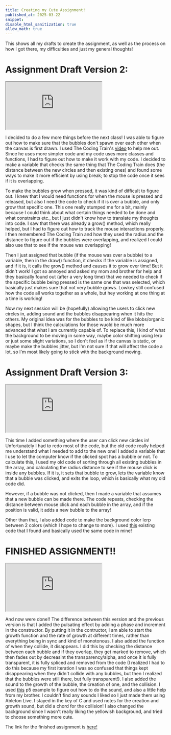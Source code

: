 ```yaml
---
title: Creating my Cute Assignment!
published_at: 2025-03-22
snippet:
disable_html_sanitization: true
allow_math: true
---
```


This shows all my drafts to create the assignment, as well as the process on how I got there, my difficulties and just my general thoughts!

# Assignment Draft Version 2:

<iframe id="cuteDraft2" src="https://editor.p5js.org/yeahlia/sketches/3S1UhwX2x"></iframe>

<script type="module">

    const iframe  = document.getElementById (`cuteDraft2`)
    iframe.width  = iframe.parentNode.scrollWidth
    iframe.height = iframe.width 

</script>

I decided to do a few more things before the next class! I was able to figure out how to make sure that the bubbles don't spawn over each other when the canvas is first drawn. I used The Coding Train's [video](https://www.youtube.com/watch?v=XATr_jdh-44) to help me out. Since he uses more simpler code and my code uses more classes and functions, I had to figure out how to make it work with my code. I decided to make a variable that checks the same thing that The Coding Train does (the distance between the new circles and then existing ones) and found some ways to make it more efficient by using break; to stop the code once it sees if it is overlapping.

To make the bubbles grow when pressed, it was kind of difficult to figure out. I knew that I would need functions for when the mouse is pressed and released, but also I need the code to check if it is over a bubble, and only grow that specific one. This one really stumped me for a bit, mainly because I could think about what certain things needed to be done and what constraints etc., but I just didn't know how to translate my thoughts into code. I saw that there was already a grow() method, which really helped, but I had to figure out how to track the mouse interactions properly. I then remembered The Coding Train and how they used the radius and the distance to figure out if the bubbles were overlapping, and realized I could also use that to see if the mouse was overlapping!

Then I just assigned that bubble (if the mouse was over a bubble) to a variable, then in the draw() function, it checks if the variable is assigned, and if it is, it calls the grow() method and causes it to grow over time! But it didn't work! I got so annoyed and asked my mom and brother for help and they basically found out (after a very long time) that we needed to check if the specific bubble being pressed is the same one that was selected, which basically just makes sure that not very bubble grows. Lowkey still confused how the code all works together as a whole, but hey working at one thing at a time is working!

Now my next session will be (hopefully) allowing the users to click new circles in, adding sound and the bubbles disappearing when it hits the others. My original idea was for the bubbles to be kind of like blobs/organic shapes, but I think the calculations for those wuold be much more advanced that what I am currently capable of. To replace this, I kind of what the background to be moving in some way, maybe color shifting using lerp or just some slight variations, so I don't feel as if the canvas is static, or maybe make the bubbles jitter, but I'm not sure if that will affect the code a lot, so I'm most likely going to stick with the background moving.

# Assignment Draft Version 3:

<iframe id="cuteDraft3" src="https://editor.p5js.org/yeahlia/sketches/MAyvAB2lp"></iframe>

<script type="module">

    const iframe  = document.getElementById (`cuteDraft3`)
    iframe.width  = iframe.parentNode.scrollWidth
    iframe.height = iframe.width 

</script>

This time I added something where the user can click new circles in! Unfortunately I had to redo most of the code, but the old code really helped me understand what I needed to add to the new one! I added a variable that I use to let the computer know if the clicked spot has a bubble or not. To calculate this, I used my old code of sorting through all existing bubbles in the array, and calculating the radius distance to see if the mouse click is inside any bubbles. If it is, it sets that bubble to grow, lets the variable know that a bubble was clicked, and exits the loop, which is basically what my old code did.

However, if a bubble was not clicked, then I made a variable that assumes that a new bubble can be made there. The code repeats, checking the distance between mouse click and each bubble in the array, and if the position is valid, it adds a new bubble to the array!

Other than that, I also added code to make the background color lerp between 2 colors (which I hope to change to more). I used [this](https://editor.p5js.org/yeahlia/sketches/CelvRaf8c) existing code that I found and basically used the same code in mine!

# FINISHED ASSIGNMENT!!

<iframe id="cuteAssignment" src="https://editor.p5js.org/yeahlia/sketches/GKIDpGTIv"></iframe>

<script type="module">

    const iframe  = document.getElementById (`cuteAssignment`)
    iframe.width  = iframe.parentNode.scrollWidth
    iframe.height = iframe.width 

</script>

And now were done!! The difference between this version and the previous version is that I added the pulsating effect by adding a phase and increment in the constructor. By putting it in the contructor, I am able to start the growth function and the rate of growth at different times, rather than everything being in sync and kind of monotonous. I also added the function of when they collide, it disappears. I did this by checking the distance between each bubble and if they overlap, they get marked to remove, which then fades out by decreasint the transparency/alpha, and once it is fully transparent, it is fully spliced and removed from the code (I realized I had to do this because my first iteration I was so confused that things kept disappearing when they didn't collide with any bubbles, but then I realized that the bubbles were still there, but fully transparent!). I also added the sound to the growth of the bubble, the creation of one, and the collision. I used [this](https://editor.p5js.org/capogreco/sketches/fSbSZWn4Q) p5 example to figure out how to do the sound, and also a little help from my brother. I couldn't find any sounds I liked so I just made them using Ableton Live. I stayed in the key of C and used notes for the creation and growth sound, but did a chord for the collision! I also changed the background since I wasn't really liking the yellowish background, and tried to choose something more cute.

The link for the finished assignment is [here!](https://editor.p5js.org/yeahlia/sketches/GKIDpGTIv)
